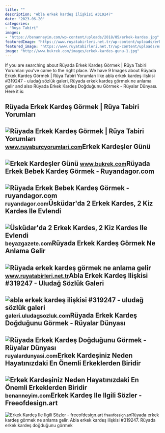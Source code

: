 ```yaml
---
title: ""
description: "Abla erkek kardeş ilişkisi #319247"
date: "2023-06-20"
categories:
- "Ruya Tabiri"
images:
- "https://benanneyim.com/wp-content/uploads/2018/05/erkek-kardes.jpg"
featuredImage: "https://www.ruyatabirleri.net.tr/wp-content/uploads/erkek-kardes.jpg"
featured_image: "https://www.ruyatabirleri.net.tr/wp-content/uploads/erkek-kardes.jpg"
image: "http://www.bukrek.com/images/erkek-kardes-gunu-1.jpg"
---
```


If you are searching about Rüyada Erkek Kardeş Görmek | Rüya Tabiri Yorumları you've came to the right place. We have 9 Images about Rüyada Erkek Kardeş Görmek | Rüya Tabiri Yorumları like abla erkek kardeş ilişkisi #319247 - uludağ sözlük galeri, Rüyada erkek kardeş görmek ne anlama gelir and also Rüyada Erkek Kardeş Doğduğunu Görmek - Rüyalar Dünyası. Here it is:

Rüyada Erkek Kardeş Görmek | Rüya Tabiri Yorumları
--------------------------------------------------

 ![Rüyada Erkek Kardeş Görmek | Rüya Tabiri Yorumları](https://www.ruyaburcyorumlari.com/wp-content/uploads/2017/04/ruyada-erkek-kardes-gormek.jpg) <small>www.ruyaburcyorumlari.com</small>Erkek Kardeşler Günü
--------------------

 ![Erkek Kardeşler Günü](http://www.bukrek.com/images/erkek-kardes-gunu-1.jpg) <small>www.bukrek.com</small>Rüyada Erkek Bebek Kardeş Görmek - Ruyandagor.com
-------------------------------------------------

 ![Rüyada Erkek Bebek Kardeş Görmek - ruyandagor.com](https://images.ruyandagor.com/2017/04/erkek-bebek-kardes-gormek-1605.jpg) <small>ruyandagor.com</small>Üsküdar'da 2 Erkek Kardes, 2 Kiz Kardes Ile Evlendi
---------------------------------------------------

 ![Üsküdar'da 2 Erkek Kardes, 2 Kiz Kardes Ile Evlendi](https://images.beyazgazete.com/haber/2022/9/25/20220925_uskudar-da-2-erkek-kardes-2-kiz-kardes-ile-evlendi.jpg) <small>beyazgazete.com</small>Rüyada Erkek Kardeş Görmek Ne Anlama Gelir
------------------------------------------

 ![Rüyada erkek kardeş görmek ne anlama gelir](https://www.ruyatabirleri.net.tr/wp-content/uploads/erkek-kardes.jpg) <small>www.ruyatabirleri.net.tr</small>Abla Erkek Kardeş Ilişkisi #319247 - Uludağ Sözlük Galeri
---------------------------------------------------------

 ![abla erkek kardeş ilişkisi #319247 - uludağ sözlük galeri](https://galeri2.uludagsozluk.com/201/abla-erkek-kardes-iliskisi_319247.jpg) <small>galeri.uludagsozluk.com</small>Rüyada Erkek Kardeş Doğduğunu Görmek - Rüyalar Dünyası
------------------------------------------------------

 ![Rüyada Erkek Kardeş Doğduğunu Görmek - Rüyalar Dünyası](http://ruyalardunyasi.com/wp-content/uploads/2030/01/Rüyada-Erkek-Kardeş-Doğduğunu-Görmek.jpg) <small>ruyalardunyasi.com</small>Erkek Kardeşiniz Neden Hayatınızdaki En Önemli Erkeklerden Biridir
------------------------------------------------------------------

 ![Erkek Kardeşiniz Neden Hayatınızdaki En Önemli Erkeklerden Biridir](https://benanneyim.com/wp-content/uploads/2018/05/erkek-kardes.jpg) <small>benanneyim.com</small>Erkek Kardeş Ile Ilgili Sözler - Freeofdesign.art
-------------------------------------------------

 ![Erkek Kardeş Ile Ilgili Sözler - freeofdesign.art](https://i.pinimg.com/564x/8e/74/4b/8e744b366b10b745b21ddf761e2d71dc.jpg) <small>freeofdesign.art</small>Rüyada erkek kardeş görmek ne anlama gelir. Abla erkek kardeş ilişkisi #319247. Rüyada erkek kardeş doğduğunu görmek
